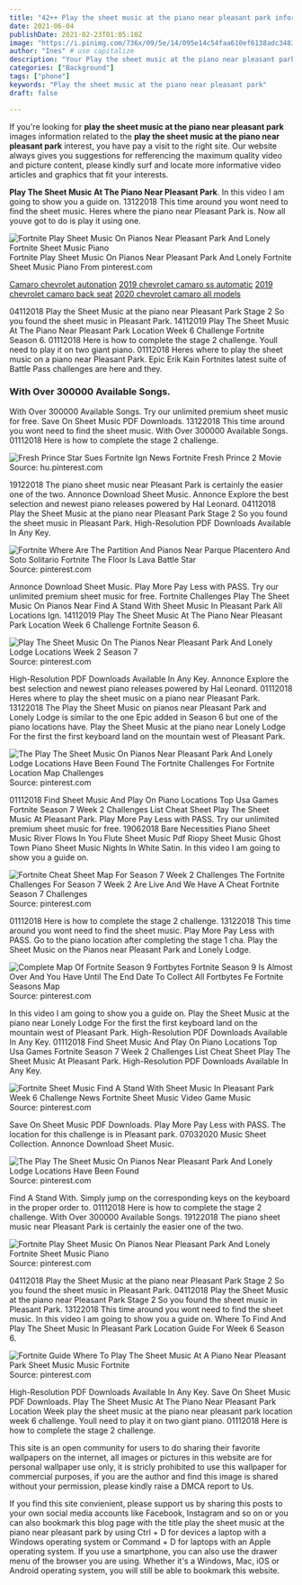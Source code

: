 ```yaml
---
title: "42++ Play the sheet music at the piano near pleasant park information"
date: 2021-06-04
publishDate: 2021-02-23T01:05:10Z
image: "https://i.pinimg.com/736x/09/5e/14/095e14c54faa610ef6138adc348361e0.jpg"
author: "Ines" # use capitalize
description: "Your Play the sheet music at the piano near pleasant park images are available. Play the sheet music at the piano near pleasant park are a topic that is being searched for and liked by netizens today. You can Find and Download the Play the sheet music at the piano near pleasant park files here. Get all free vectors."
categories: ["Background"]
tags: ["phone"]
keywords: "Play the sheet music at the piano near pleasant park"
draft: false

---
```


If you're looking for **play the sheet music at the piano near pleasant park** images information related to the **play the sheet music at the piano near pleasant park** interest, you have pay a visit to the right  site.  Our website always  gives you  suggestions  for refferencing  the maximum  quality video and picture  content, please kindly surf and locate more informative video articles and graphics  that fit your interests.

**Play The Sheet Music At The Piano Near Pleasant Park**. In this video I am going to show you a guide on. 13122018 This time around you wont need to find the sheet music. Heres where the piano near Pleasant Park is. Now all youve got to do is play it using one.

![Fortnite Play Sheet Music On Pianos Near Pleasant Park And Lonely Fortnite Sheet Music Piano](https://i.pinimg.com/564x/7c/c2/7e/7cc27e40ceb5fa04ae5511795bab4325.jpg "Fortnite Play Sheet Music On Pianos Near Pleasant Park And Lonely Fortnite Sheet Music Piano")
Fortnite Play Sheet Music On Pianos Near Pleasant Park And Lonely Fortnite Sheet Music Piano From pinterest.com

[Camaro chevrolet autonation](/camaro-chevrolet-autonation/)
[2019 chevrolet camaro ss automatic](/2019-chevrolet-camaro-ss-automatic/)
[2019 chevrolet camaro back seat](/2019-chevrolet-camaro-back-seat/)
[2020 chevrolet camaro all models](/2020-chevrolet-camaro-all-models/)

04112018 Play the Sheet Music at the piano near Pleasant Park Stage 2 So you found the sheet music in Pleasant Park. 14112019 Play The Sheet Music At The Piano Near Pleasant Park Location Week 6 Challenge Fortnite Season 6. 01112018 Here is how to complete the stage 2 challenge. Youll need to play it on two giant piano. 01112018 Heres where to play the sheet music on a piano near Pleasant Park. Epic Erik Kain Fortnites latest suite of Battle Pass challenges are here and they.

### With Over 300000 Available Songs.

With Over 300000 Available Songs. Try our unlimited premium sheet music for free. Save On Sheet Music PDF Downloads. 13122018 This time around you wont need to find the sheet music. With Over 300000 Available Songs. 01112018 Here is how to complete the stage 2 challenge.


![Fresh Prince Star Sues Fortnite Ign News Fortnite Fresh Prince 2 Movie](https://i.pinimg.com/600x315/6b/fe/03/6bfe0356c635b8387b93ecf747475e6f.jpg "Fresh Prince Star Sues Fortnite Ign News Fortnite Fresh Prince 2 Movie")
Source: hu.pinterest.com

19122018 The piano sheet music near Pleasant Park is certainly the easier one of the two. Annonce Download Sheet Music. Annonce Explore the best selection and newest piano releases powered by Hal Leonard. 04112018 Play the Sheet Music at the piano near Pleasant Park Stage 2 So you found the sheet music in Pleasant Park. High-Resolution PDF Downloads Available In Any Key.

![Fortnite Where Are The Partition And Pianos Near Parque Placentero And Soto Solitario Fortnite The Floor Is Lava Battle Star](https://i.pinimg.com/736x/e2/70/a7/e270a732ee1f027f0a6b5f7938d40c49.jpg "Fortnite Where Are The Partition And Pianos Near Parque Placentero And Soto Solitario Fortnite The Floor Is Lava Battle Star")
Source: pinterest.com

Annonce Download Sheet Music. Play More Pay Less with PASS. Try our unlimited premium sheet music for free. Fortnite Challenges Play The Sheet Music On Pianos Near Find A Stand With Sheet Music In Pleasant Park All Locations Ign. 14112019 Play The Sheet Music At The Piano Near Pleasant Park Location Week 6 Challenge Fortnite Season 6.

![Play The Sheet Music On The Pianos Near Pleasant Park And Lonely Lodge Locations Week 2 Season 7](https://i.pinimg.com/originals/d2/5d/30/d25d30bddb03850c7d69e65faa7db25d.jpg "Play The Sheet Music On The Pianos Near Pleasant Park And Lonely Lodge Locations Week 2 Season 7")
Source: pinterest.com

High-Resolution PDF Downloads Available In Any Key. Annonce Explore the best selection and newest piano releases powered by Hal Leonard. 01112018 Heres where to play the sheet music on a piano near Pleasant Park. 13122018 The Play the Sheet Music on pianos near Pleasant Park and Lonely Lodge is similar to the one Epic added in Season 6 but one of the piano locations have. Play the Sheet Music at the piano near Lonely Lodge For the first the first keyboard land on the mountain west of Pleasant Park.

![The Play The Sheet Music On Pianos Near Pleasant Park And Lonely Lodge Locations Have Been Found The Fortnite Challenges For Fortnite Location Map Challenges](https://i.pinimg.com/originals/46/c2/58/46c258a1fdd6dc014537d285307479ca.jpg "The Play The Sheet Music On Pianos Near Pleasant Park And Lonely Lodge Locations Have Been Found The Fortnite Challenges For Fortnite Location Map Challenges")
Source: pinterest.com

01112018 Find Sheet Music And Play On Piano Locations Top Usa Games Fortnite Season 7 Week 2 Challenges List Cheat Sheet Play The Sheet Music At Pleasant Park. Play More Pay Less with PASS. Try our unlimited premium sheet music for free. 19062018 Bare Necessities Piano Sheet Music River Flows In You Flute Sheet Music Pdf Riopy Sheet Music Ghost Town Piano Sheet Music Nights In White Satin. In this video I am going to show you a guide on.

![Fortnite Cheat Sheet Map For Season 7 Week 2 Challenges The Fortnite Challenges For Season 7 Week 2 Are Live And We Have A Cheat Fortnite Season 7 Challenges](https://i.pinimg.com/originals/3f/64/c4/3f64c4f8b488de491bbffef7afbdb62e.jpg "Fortnite Cheat Sheet Map For Season 7 Week 2 Challenges The Fortnite Challenges For Season 7 Week 2 Are Live And We Have A Cheat Fortnite Season 7 Challenges")
Source: pinterest.com

01112018 Here is how to complete the stage 2 challenge. 13122018 This time around you wont need to find the sheet music. Play More Pay Less with PASS. Go to the piano location after completing the stage 1 cha. Play the Sheet Music on the Pianos near Pleasant Park and Lonely Lodge.

![Complete Map Of Fortnite Season 9 Fortbytes Fortnite Season 9 Is Almost Over And You Have Until The End Date To Collect All Fortbytes Fe Fortnite Seasons Map](https://i.pinimg.com/originals/fa/64/35/fa6435cbd000095bb137ca5107af2e9d.jpg "Complete Map Of Fortnite Season 9 Fortbytes Fortnite Season 9 Is Almost Over And You Have Until The End Date To Collect All Fortbytes Fe Fortnite Seasons Map")
Source: pinterest.com

In this video I am going to show you a guide on. Play the Sheet Music at the piano near Lonely Lodge For the first the first keyboard land on the mountain west of Pleasant Park. High-Resolution PDF Downloads Available In Any Key. 01112018 Find Sheet Music And Play On Piano Locations Top Usa Games Fortnite Season 7 Week 2 Challenges List Cheat Sheet Play The Sheet Music At Pleasant Park. High-Resolution PDF Downloads Available In Any Key.

![Fortnite Sheet Music Find A Stand With Sheet Music In Pleasant Park Week 6 Challenge News Fortnite Sheet Music Video Game Music](https://i.pinimg.com/474x/cc/bd/b1/ccbdb1b3db993f86001bc3cb8ba7dc81.jpg "Fortnite Sheet Music Find A Stand With Sheet Music In Pleasant Park Week 6 Challenge News Fortnite Sheet Music Video Game Music")
Source: pinterest.com

Save On Sheet Music PDF Downloads. Play More Pay Less with PASS. The location for this challenge is in Pleasant park. 07032020 Music Sheet Collection. Annonce Download Sheet Music.

![The Play The Sheet Music On Pianos Near Pleasant Park And Lonely Lodge Locations Have Been Found](https://i.pinimg.com/originals/da/c0/c2/dac0c21827b4718515e4fb25a0d0a510.jpg "The Play The Sheet Music On Pianos Near Pleasant Park And Lonely Lodge Locations Have Been Found")
Source: pinterest.com

Find A Stand With. Simply jump on the corresponding keys on the keyboard in the proper order to. 01112018 Here is how to complete the stage 2 challenge. With Over 300000 Available Songs. 19122018 The piano sheet music near Pleasant Park is certainly the easier one of the two.

![Fortnite Play Sheet Music On Pianos Near Pleasant Park And Lonely Fortnite Sheet Music Piano](https://i.pinimg.com/564x/7c/c2/7e/7cc27e40ceb5fa04ae5511795bab4325.jpg "Fortnite Play Sheet Music On Pianos Near Pleasant Park And Lonely Fortnite Sheet Music Piano")
Source: pinterest.com

04112018 Play the Sheet Music at the piano near Pleasant Park Stage 2 So you found the sheet music in Pleasant Park. 04112018 Play the Sheet Music at the piano near Pleasant Park Stage 2 So you found the sheet music in Pleasant Park. 13122018 This time around you wont need to find the sheet music. In this video I am going to show you a guide on. Where To Find And Play The Sheet Music In Pleasant Park Location Guide For Week 6 Season 6.

![Fortnite Guide Where To Play The Sheet Music At A Piano Near Pleasant Park Sheet Music Music Fortnite](https://i.pinimg.com/736x/09/5e/14/095e14c54faa610ef6138adc348361e0.jpg "Fortnite Guide Where To Play The Sheet Music At A Piano Near Pleasant Park Sheet Music Music Fortnite")
Source: pinterest.com

High-Resolution PDF Downloads Available In Any Key. Save On Sheet Music PDF Downloads. Play The Sheet Music At The Piano Near Pleasant Park Location Week play the sheet music at the piano near pleasant park location week 6 challenge. Youll need to play it on two giant piano. 01112018 Here is how to complete the stage 2 challenge.

This site is an open community for users to do sharing their favorite wallpapers on the internet, all images or pictures in this website are for personal wallpaper use only, it is stricly prohibited to use this wallpaper for commercial purposes, if you are the author and find this image is shared without your permission, please kindly raise a DMCA report to Us.

If you find this site convienient, please support us by sharing this posts to your own social media accounts like Facebook, Instagram and so on or you can also bookmark this blog page with the title play the sheet music at the piano near pleasant park by using Ctrl + D for devices a laptop with a Windows operating system or Command + D for laptops with an Apple operating system. If you use a smartphone, you can also use the drawer menu of the browser you are using. Whether it's a Windows, Mac, iOS or Android operating system, you will still be able to bookmark this website.
